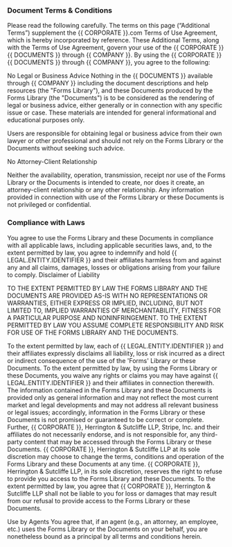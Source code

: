 ### Document Terms & Conditions

Please read the following carefully. The terms on this page (“Additional Terms”) supplement the
{{ CORPORATE }}.com Terms of Use Agreement, which is hereby incorporated by reference. These Additional
Terms, along with the Terms of Use Agreement, govern your use of the {{ CORPORATE }} {{ DOCUMENTS }} through
{{ COMPANY }}. By using the {{ CORPORATE }} {{ DOCUMENTS }} through {{ COMPANY }}, you agree to the following:

No Legal or Business Advice
Nothing in the {{ DOCUMENTS }} available through {{ COMPANY }} including the document descriptions and
help resources (the "Forms Library"), and these Documents produced by the Forms Library (the
"Documents") is to be considered as the rendering of legal or business advice, either generally or
in connection with any specific issue or case.
These materials are intended for general informational and educational purposes only.

Users are responsible for obtaining legal or business advice from their own lawyer or other professional
and should not rely on the Forms Library or the Documents without seeking such advice.

No Attorney-Client Relationship

Neither the availability, operation, transmission, receipt nor use of the Forms Library or the
Documents is intended to create, nor does it create, an attorney-client relationship or any other
relationship. Any information provided in connection with use of the Forms Library or these Documents
is not privileged or confidential.

### Compliance with Laws

You agree to use the Forms Library and these Documents in compliance with all applicable laws,
including applicable securities laws, and, to the extent permitted by law, you agree to indemnify
and hold {{ LEGAL.ENTITY.IDENTIFIER }} and their affiliates harmless from and
against any and all claims, damages, losses or obligations arising from your failure to comply.
Disclaimer of Liability

TO THE EXTENT PERMITTED BY LAW THE FORMS LIBRARY AND THE DOCUMENTS ARE PROVIDED AS-IS WITH NO
REPRESENTATIONS OR WARRANTIES, EITHER EXPRESS OR IMPLIED, INCLUDING, BUT NOT LIMITED TO, IMPLIED
WARRANTIES OF MERCHANTABILITY, FITNESS FOR A PARTICULAR PURPOSE AND NONINFRINGEMENT. TO THE EXTENT
PERMITTED BY LAW YOU ASSUME COMPLETE RESPONSIBILITY AND RISK FOR USE OF THE FORMS LIBRARY AND THE
DOCUMENTS.

To the extent permitted by law, each of {{ LEGAL.ENTITY.IDENTIFIER }} and their
affiliates expressly disclaims all liability, loss or risk incurred as a direct or indirect
consequence of the use of the 'Forms' Library or these Documents. To the extent permitted by law, by
using the Forms Library or these Documents, you waive any rights or claims you may have against
{{ LEGAL.ENTITY.IDENTIFIER }} and their affiliates in connection therewith. The
information contained in the Forms Library and these Documents is provided only as general information
and may not reflect the most current market and legal developments and may not address all relevant
business or legal issues; accordingly, information in the Forms Library or these Documents is not
promised or guaranteed to be correct or complete. Further, {{ CORPORATE }}, Herrington & Sutcliffe LLP,
Stripe, Inc. and their affiliates do not necessarily endorse, and is not responsible for, any
third-party content that may be accessed through the Forms Library or these Documents.
{{ CORPORATE }}, Herrington & Sutcliffe LLP at its sole discretion may choose to change the terms, conditions
and operation of the Forms Library and these Documents at any time. {{ CORPORATE }}, Herrington & Sutcliffe
LLP, in its sole discretion, reserves the right to refuse to provide you access to the Forms Library
and these Documents. To the extent permitted by law, you agree that {{ CORPORATE }}, Herrington & Sutcliffe LLP
shall not be liable to you for loss or damages that may result from our refusal to provide access to
the Forms Library or these Documents.

Use by Agents
You agree that, if an agent (e.g., an attorney, an employee, etc.) uses the Forms Library or the
Documents on your behalf, you are nonetheless bound as a principal by all terms and conditions
herein.
